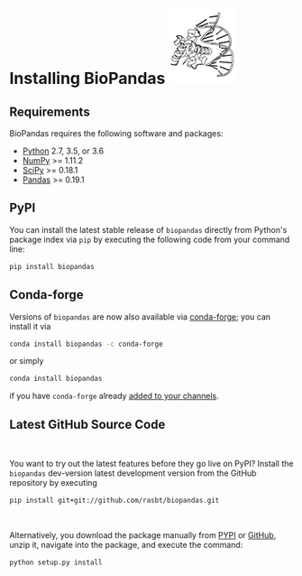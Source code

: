 # Installing BioPandas ![](img/logos/1j1v_120.png)


## Requirements

BioPandas requires the following software and packages:

- [Python](https://www.python.org) 2.7, 3.5, or 3.6
- [NumPy](http://www.numpy.org) >= 1.11.2
- [SciPy](https://www.scipy.org/scipylib/index.html) >= 0.18.1
- [Pandas](http://pandas.pydata.org) >= 0.19.1


## PyPI

You can install the latest stable release of `biopandas` directly from Python's package index via `pip` by executing the following code from your command line:  

```bash
pip install biopandas  
```


## Conda-forge

Versions of `biopandas` are now also available via [conda-forge](https://github.com/conda-forge/biopandas-feedstock); you can install it via


```bash
conda install biopandas -c conda-forge
```

 or simply

```bash
conda install biopandas
```

if you have `conda-forge` already [added to your channels](https://github.com/conda-forge/biopandas-feedstock).



## Latest GitHub Source Code

<br>

You want to try out the latest features before they go live on PyPI? Install the `biopandas` dev-version latest development version from the GitHub repository by executing

```bash
pip install git+git://github.com/rasbt/biopandas.git
```

<br>


Alternatively, you download the package manually from [PYPI](https://pypi.python.org/pypi/biopandas) or [GitHub](https://github.com/rasbt/biopandas), unzip it, navigate into the package, and execute the command:

```bash
python setup.py install
```


